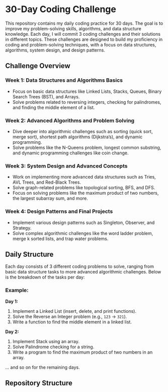 # 30-Day Coding Challenge

This repository contains my daily coding practice for 30 days. The goal is to improve my problem-solving skills, algorithms, and data structure knowledge. Each day, I will commit 3 coding challenges and their solutions in different topics. These challenges are designed to build my proficiency in coding and problem-solving techniques, with a focus on data structures, algorithms, system design, and design patterns.

## Challenge Overview

### Week 1: Data Structures and Algorithms Basics
- Focus on basic data structures like Linked Lists, Stacks, Queues, Binary Search Trees (BST), and Arrays.
- Solve problems related to reversing integers, checking for palindromes, and finding the middle element of a list.

### Week 2: Advanced Algorithms and Problem Solving
- Dive deeper into algorithmic challenges such as sorting (quick sort, merge sort), shortest path algorithms (Dijkstra’s), and dynamic programming.
- Solve problems like the N-Queens problem, longest common substring, and dynamic programming challenges like coin change.

### Week 3: System Design and Advanced Concepts
- Work on implementing more advanced data structures such as Tries, AVL Trees, and Red-Black Trees.
- Solve graph-related problems like topological sorting, BFS, and DFS.
- Focus on solving problems like the maximum product of two numbers, the largest subarray sum, and more.

### Week 4: Design Patterns and Final Projects
- Implement various design patterns such as Singleton, Observer, and Strategy.
- Solve complex algorithmic challenges like the word ladder problem, merge k sorted lists, and trap water problems.

## Daily Structure

Each day consists of 3 different coding problems to solve, ranging from basic data structure tasks to more advanced algorithmic challenges. Below is the breakdown of the tasks per day:

### Example:
**Day 1:**
1. Implement a Linked List (insert, delete, and print functions).
2. Solve the Reverse an Integer problem (e.g., `123` → `321`).
3. Write a function to find the middle element in a linked list.

**Day 2:**
1. Implement Stack using an array.
2. Solve Palindrome checking for a string.
3. Write a program to find the maximum product of two numbers in an array.

... and so on for the remaining days.

## Repository Structure


